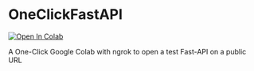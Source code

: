 # OneClickFastAPI


<a target="_blank" href="https://colab.research.google.com/github/https://colab.research.google.com/drive/1p7AuBxa12tLwKe1mpn127WeT50cnz__N?usp=sharing">
  <img src="https://colab.research.google.com/assets/colab-badge.svg" alt="Open In Colab"/>
</a>

A One-Click Google Colab with ngrok to open a test Fast-API on a public URL

